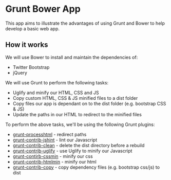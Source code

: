 # Grunt Bower App

This app aims to illustrate the advantages of using Grunt and Bower to help develop a basic web app.

## How it works

We will use Bower to install and maintain the dependencies of:

* Twitter Bootstrap
* jQuery 

We will use Grunt to perform the following tasks:

* Uglify and minify our HTML, CSS and JS
* Copy custom HTML, CSS & JS minified files to a dist folder
* Copy files our app is dependant on to the dist folder (e.g. bootstrap CSS & JS)
* Update the paths in our HTML to redirect to the minified files

To perform the above tasks, we'll be using the following Grunt plugins:

* [grunt-processhtml](https://www.npmjs.com/package/grunt-processhtml) - redirect paths
* [grunt-contrib-jshint]() - lint our Javascript
* [grunt-contrib-clean]() - delete the dist directory before a rebuild
* [grunt-contrib-uglify]() - use Uglify to minify our Javascript
* [grunt-contirb-cssmin]() - minify our css
* [grunt-contrib-htmlmin]() - minify our html
* [grunt-contrib-copy]() - copy dependency files (e.g. bootstrap css/js) to dist 



